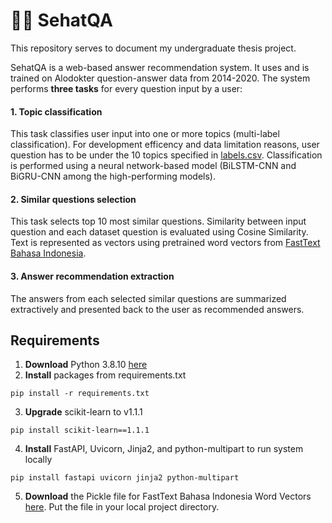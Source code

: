 # 🤳🏽 SehatQA
This repository serves to document my undergraduate thesis project.

SehatQA is a web-based answer recommendation system. It uses and is trained on Alodokter question-answer data from 2014-2020. The system performs **three tasks** for every question input by a user:

#### 1. Topic classification
This task classifies user input into one or more topics (multi-label classification).
For development efficency and data limitation reasons, user question has to be under the 10 topics specified in [labels.csv](data/labels.csv). Classification is performed using a neural network-based model (BiLSTM-CNN and BiGRU-CNN among the high-performing models).

#### 2. Similar questions selection
This task selects top 10 most similar questions.
Similarity between input question and each dataset question is evaluated using Cosine Similarity. Text is represented as vectors using pretrained word vectors from [FastText Bahasa Indonesia](https://fasttext.cc/docs/en/crawl-vectors.html).

#### 3. Answer recommendation extraction
The answers from each selected similar questions are summarized extractively and presented back to the user as recommended answers.

## Requirements
1. **Download** Python 3.8.10 [here](https://www.python.org/downloads/release/python-3810/)
2. **Install** packages from requirements.txt
```
pip install -r requirements.txt
```
3. **Upgrade** scikit-learn to v1.1.1
```
pip install scikit-learn==1.1.1
```
4. **Install** FastAPI, Uvicorn, Jinja2, and python-multipart to run system locally
```
pip install fastapi uvicorn jinja2 python-multipart
```
5. **Download** the Pickle file for FastText Bahasa Indonesia Word Vectors [here](https://drive.google.com/file/d/1BgBLOYrrz3XHTmuA_rWGPmx4aB7viG9Y/view?usp=sharing). Put the file in your local project directory.